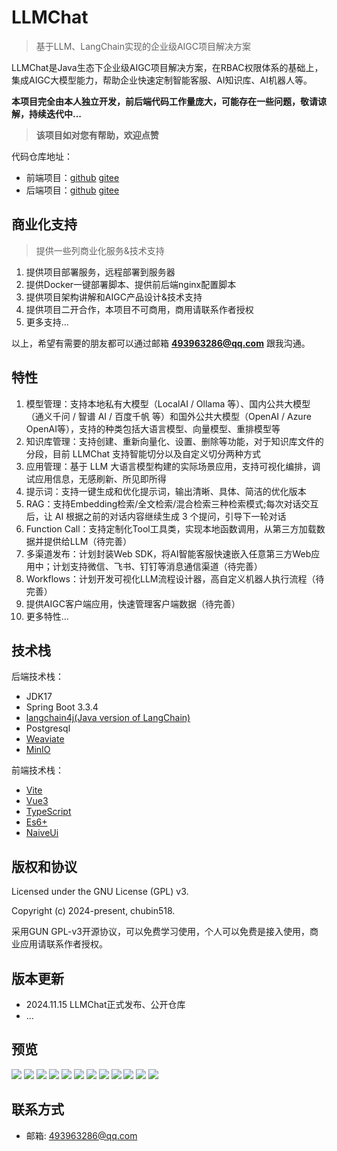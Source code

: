 # LLMChat

> 基于LLM、LangChain实现的企业级AIGC项目解决方案

LLMChat是Java生态下企业级AIGC项目解决方案，在RBAC权限体系的基础上，集成AIGC大模型能力，帮助企业快速定制智能客服、AI知识库、AI机器人等。

**本项目完全由本人独立开发，前后端代码工作量庞大，可能存在一些问题，敬请谅解，持续迭代中...**

> **该项目如对您有帮助，欢迎点赞**

代码仓库地址：

- 前端项目：[github](https://github.com/chubin518/llmchat-ui)  [gitee](https://gitee.com/chubin518/llmchat-ui)
- 后端项目：[github](https://github.com/chubin518/llmchat)  [gitee](https://gitee.com/chubin518/llmchat)

## 商业化支持

> 提供一些列商业化服务&技术支持

1. 提供项目部署服务，远程部署到服务器
2. 提供Docker一键部署脚本、提供前后端nginx配置脚本
3. 提供项目架构讲解和AIGC产品设计&技术支持
4. 提供项目二开合作，本项目不可商用，商用请联系作者授权
5. 更多支持...

以上，希望有需要的朋友都可以通过邮箱 **493963286@qq.com** 跟我沟通。

## 特性

1. 模型管理：支持本地私有大模型（LocalAI / Ollama 等）、国内公共大模型（通义千问 / 智谱 AI / 百度千帆
   等）和国外公共大模型（OpenAI / Azure OpenAI等），支持的种类包括大语言模型、向量模型、重排模型等
2. 知识库管理：支持创建、重新向量化、设置、删除等功能，对于知识库文件的分段，目前 LLMChat 支持智能切分以及自定义切分两种方式
3. 应用管理：基于 LLM 大语言模型构建的实际场景应用，支持可视化编排，调试应用信息，无感刷新、所见即所得
4. 提示词：支持一键生成和优化提示词，输出清晰、具体、简洁的优化版本
5. RAG：支持Embedding检索/全文检索/混合检索三种检索模式;每次对话交互后，让 AI 根据之前的对话内容继续生成 3 个提问，引导下一轮对话
6. Function Call：支持定制化Tool工具类，实现本地函数调用，从第三方加载数据并提供给LLM（待完善）
7. 多渠道发布：计划封装Web SDK，将AI智能客服快速嵌入任意第三方Web应用中；计划支持微信、飞书、钉钉等消息通信渠道（待完善）
8. Workflows：计划开发可视化LLM流程设计器，高自定义机器人执行流程（待完善）
9. 提供AIGC客户端应用，快速管理客户端数据（待完善）
10. 更多特性...

## 技术栈

后端技术栈：

* JDK17
* Spring Boot 3.3.4
* [langchain4j(Java version of LangChain)](https://github.com/langchain4j/langchain4j)
* Postgresql
* [Weaviate](https://weaviate.io/developers/weaviate)
* [MinIO](https://min.io/docs/minio/container/index.html)

前端技术栈：

* [Vite](https://vitejs.dev/)
* [Vue3](https://v3.vuejs.org/)
* [TypeScript](https://www.typescriptlang.org/)
* [Es6+](http://es6.ruanyifeng.com/)
* [NaiveUi](https://www.naiveui.com/)

## 版权和协议

Licensed under the GNU License (GPL) v3.

Copyright (c) 2024-present, chubin518.

采用GUN GPL-v3开源协议，可以免费学习使用，个人可以免费是接入使用，商业应用请联系作者授权。

## 版本更新

- 2024.11.15 LLMChat正式发布、公开仓库
- ...

## 预览

![](docs/imgs/model.jpg)
![](docs/imgs/dataset_list.jpg)
![](docs/imgs/dataset_embedding.jpg)
![](docs/imgs/dataset_datastruct.jpg)
![](docs/imgs/dataset_rule.jpg)
![](docs/imgs/dataset_detail.jpg)
![](docs/imgs/dataset_paragraph.jpg)
![](docs/imgs/dataset_testing.jpg)
![](docs/imgs/app_prompt.jpg)
![](docs/imgs/app_list.jpg)
![](docs/imgs/app_detail.jpg)
![](docs/imgs/app_preview.jpg)

## 联系方式

- 邮箱: 493963286@qq.com